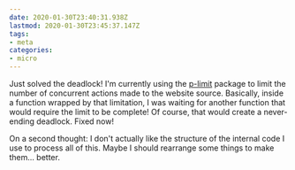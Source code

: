 ```yaml
---
date: 2020-01-30T23:40:31.938Z
lastmod: 2020-01-30T23:45:37.147Z
tags:
- meta
categories:
- micro
---
```


Just solved the deadlock! I'm currently using the [p-limit](https://www.npmjs.com/package/p-limit) package to limit the number of concurrent actions made to the website source. Basically, inside a function wrapped by that limitation, I was waiting for another function that would require the limit to be complete! Of course, that would create a never-ending deadlock. Fixed now!

On a second thought: I don't actually like the structure of the internal code I use to process all of this. Maybe I should rearrange some things to make them... better.
